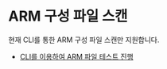 # ARM 구성 파일 스캔

현재 CLI를 통한 ARM 구성 파일 스캔만 지원합니다.

* [CLI를 이용하여 ARM 파일 테스트 진행](snyk-cli-for-infrastructure-as-code/test-your-arm-files-with-the-cli-tool.md)
